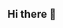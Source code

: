 ## Hi there 👋

<!--
# 👋 Hi, I’m Morteza – Computer Engineering Graduate

---

## 🌟 About Me
I am a recent graduate from **Linköping University** with a **B.Sc. in Computer Engineering**.  
Curious by nature and driven by problem-solving, I thrive in environments where I can learn new technologies, collaborate with others, and turn complex challenges into elegant solutions.  

I am especially motivated to keep growing as a developer and contribute to projects that make a real impact.

---

## 💡 Mindset & Soft Skills
- 🔍 **Curiosity** – always eager to explore and adopt new tools & technologies.  
- 🤝 **Teamwork** – experienced in Agile environments, pair programming, and cross-functional collaboration.  
- 🚀 **Growth mindset** – I embrace challenges as opportunities to improve and innovate.  

---

## 🛠️ Technical Skills
**Programming Languages:** C++, Python, C, C#, Java, JavaScript, SQL, Assembly  
**Frameworks & Libraries:** Unity, .NET, React, Node.js, Flask  
**Tools & Technologies:** Git/GitHub, Docker, Azure, Linux, CI/CD, QEMU, GDB, Valgrind  

---

## 📌 Highlighted Projects 
- 🌐 [Twidder Web App](https://github.com/your-username/twidder-webapp) – full-stack social networking platform with Python, SQL & async JS.  
- 🧵 [Pintos OS Enhancements](https://github.com/your-username/pintos-os) – kernel-level development in C: syscalls, memory management, and threading.  
- 🎮 [Donkey Kong C++ Game]([https://github.com/your-username/cpp-donkeykong](https://github.com/M0rteza02/Donkey-Kong)) – SDL-based 2D arcade game using OOP and CI/CD.  
- 🕹️ [Sorry Zombies (Unity)](https://github.com/your-username/sorry-zombies-unity) – 3D third-person shooter with AI-driven enemies in Unity/C#.  
- 🔌 [Space Race (Microcontroller)](https://github.com/your-username/mcu-space-race) – classic arcade game implemented in Assembly on embedded hardware.  

---

## 🎯 Career Goal
I am actively seeking a full-time role as a **Junior Software Developer / Backend Engineer / Systems Developer** where I can apply my skills, learn from experienced professionals, and contribute to building reliable, impactful software solutions.

---

## 📫 Contact Me
- 📧 Email: [morteza.miri01@gmail.com](mailto:morteza.miri01@gmail.com)  
- 💼 LinkedIn: [linkedin.com/in/morteza-miri](https://www.linkedin.com/in/morteza-miri)  
- 🌍 Location: Lund, Sweden  

---
✨ *Thanks for visiting my profile! Let’s build something great together.*
